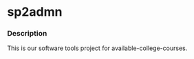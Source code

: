 # sp2admn
<h3>Description</h3>
<p>This is our software tools project for available-college-courses. </p>
